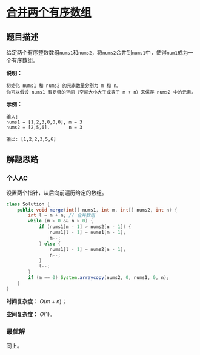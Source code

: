 # [合并两个有序数组](https://leetcode-cn.com/problems/merge-sorted-array/)

## 题目描述

给定两个有序整数数组`nums1`和`nums2`，将`nums2`合并到`nums1`中，使得`num1`成为一个有序数组。

**说明：**

```
初始化 nums1 和 nums2 的元素数量分别为 m 和 n。
你可以假设 nums1 有足够的空间（空间大小大于或等于 m + n）来保存 nums2 中的元素。
```

**示例：**

```
输入:
nums1 = [1,2,3,0,0,0], m = 3
nums2 = [2,5,6],       n = 3

输出: [1,2,2,3,5,6]
```

## 解题思路

### 个人AC

设置两个指针，从后向前遍历给定的数组。

```Java
class Solution {
    public void merge(int[] nums1, int m, int[] nums2, int n) {
        int l = m + n; // 合并数组
        while (m > 0 && n > 0) {
            if (nums1[m - 1] > nums2[n - 1]) {
                nums1[l - 1] = nums1[m - 1];
                m--;
            } else {
                nums1[l - 1] = nums2[n - 1];
                n--;
            }
            l--;
        }
        if (m == 0) System.arraycopy(nums2, 0, nums1, 0, n);
    }
}
```

**时间复杂度：** $O(m + n)$；

**空间复杂度：** $O(1)$。

### 最优解

同上。





